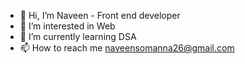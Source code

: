 - 👋 Hi, I’m Naveen -  Front end developer
- 👀 I’m interested in Web
- 🌱 I’m currently learning DSA 
- 📫 How to reach me naveensomanna26@gmail.com

<!---
naveensomanna/naveensomanna is a ✨ special ✨ repository because its `README.md` (this file) appears on your GitHub profile.
You can click the Preview link to take a look at your changes.
--->
